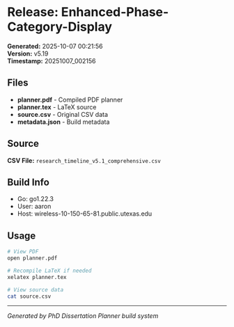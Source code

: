 # Release: Enhanced-Phase-Category-Display

**Generated:** 2025-10-07 00:21:56  
**Version:** v5.19  
**Timestamp:** 20251007_002156

## Files

- **planner.pdf** - Compiled PDF planner
- **planner.tex** - LaTeX source
- **source.csv** - Original CSV data
- **metadata.json** - Build metadata

## Source

**CSV File:** `research_timeline_v5.1_comprehensive.csv`

## Build Info

- Go: go1.22.3
- User: aaron
- Host: wireless-10-150-65-81.public.utexas.edu

## Usage

```bash
# View PDF
open planner.pdf

# Recompile LaTeX if needed
xelatex planner.tex

# View source data
cat source.csv
```

---
*Generated by PhD Dissertation Planner build system*
